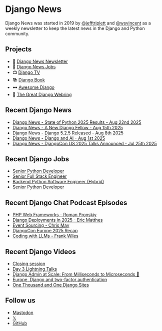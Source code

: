 # Django News

Django News was started in 2019 by [@jefftriplett](https://github.com/jefftriplett) and [@wsvincent](https://github.com/wsvincent) as a weekly newsletter to keep the latest news in the Django and Python community.

## Projects

- :newspaper: [Django News Newsletter](https://django-news.com)
- :briefcase: [Django News Jobs](https://jobs.django-news.com)
- :tv: [Django TV](https://djangotv.com)
- :books: [Django Book](https://djangobook.com)
- :dark_sunglasses: [Awesome Django](https://awesomedjango.org)
- :ring: [The Great Django Webring](https://djangowebring.com)

## Recent Django News

<!--START_SECTION:news-->
- [Django News - State of Python 2025 Results - Aug 22nd 2025](https://django-news.com/issues/299)
- [Django News - A New Django Fellow - Aug 15th 2025](https://django-news.com/issues/298)
- [Django News - Django 5.2.5 Released - Aug 8th 2025](https://django-news.com/issues/297)
- [Django News - Django and AI - Aug 1st 2025](https://django-news.com/issues/296)
- [Django News - DjangoCon US 2025 Talks Announced - Jul 25th 2025](https://django-news.com/issues/295)
<!--END_SECTION:news-->

## Recent Django Jobs

<!--START_SECTION:jobs-->
- [Senior Python Developer](https://jobs.django-news.com/529/senior-python-developer-basalt-health/)
- [Senior Full Stack Engineer](https://jobs.django-news.com/527/senior-full-stack-engineer-lyst/)
- [Backend Python Software Engineer (Hybrid)](https://jobs.django-news.com/526/backend-python-software-engineer-hybrid-nvidia/)
- [Senior Python Developer](https://jobs.django-news.com/522/senior-python-developer-brightwater/)
<!--END_SECTION:jobs-->

## Recent Django Chat Podcast Episodes

<!--START_SECTION:episodes-->
- [PHP Web Frameworks - Roman Pronskiy](https://djangochat.com)
- [Django Deployments in 2025 - Eric Matthes](https://djangochat.com)
- [Event Sourcing - Chris May](https://djangochat.com)
- [DjangoCon Europe 2025 Recap](https://djangochat.com)
- [Coding with LLMs - Frank Wiles](https://djangochat.com)
<!--END_SECTION:episodes-->

## Recent Django Videos

<!--START_SECTION:videos-->
- [Closing session](https://djangotv.com/videos/djangocon-europe/2025/djangocon-europe-2025-closing-session/)
- [Day 3 Lightning Talks](https://djangotv.com/videos/djangocon-europe/2025/djangocon-europe-2025-day-3-lightning-talks/)
- [Django Admin at Scale: From Milliseconds to Microseconds 🚀](https://djangotv.com/videos/djangocon-europe/2025/djangocon-europe-2025-django-admin-at-scale-from-milliseconds-to-microseconds/)
- [Europe, Django and two-factor authentication](https://djangotv.com/videos/djangocon-europe/2025/djangocon-europe-2025-europe-django-and-two-factor-authentication/)
- [One Thousand and One Django Sites](https://djangotv.com/videos/djangocon-europe/2025/djangocon-europe-2025-one-thousand-and-one-django-sites/)
<!--END_SECTION:videos-->

## Follow us

- [Mastodon](https://mastodon.social/@djangonews)
- [𝕏](https://x.com/djangonewsbot)
- [GitHub](https://github.com/django-news)
